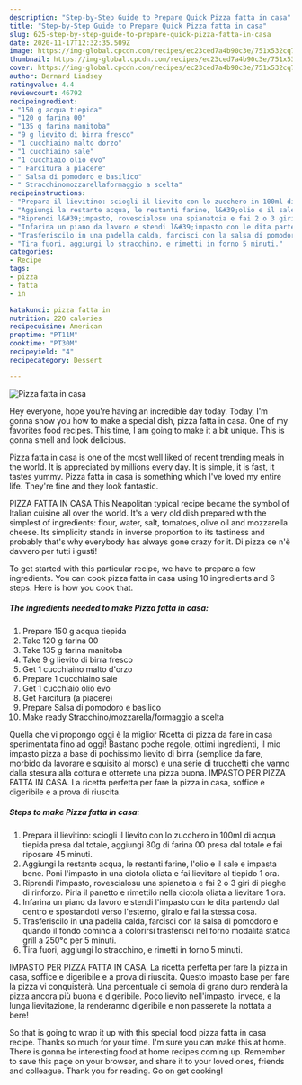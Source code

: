 ```yaml
---
description: "Step-by-Step Guide to Prepare Quick Pizza fatta in casa"
title: "Step-by-Step Guide to Prepare Quick Pizza fatta in casa"
slug: 625-step-by-step-guide-to-prepare-quick-pizza-fatta-in-casa
date: 2020-11-17T12:32:35.509Z
image: https://img-global.cpcdn.com/recipes/ec23ced7a4b90c3e/751x532cq70/pizza-fatta-in-casa-recipe-main-photo.jpg
thumbnail: https://img-global.cpcdn.com/recipes/ec23ced7a4b90c3e/751x532cq70/pizza-fatta-in-casa-recipe-main-photo.jpg
cover: https://img-global.cpcdn.com/recipes/ec23ced7a4b90c3e/751x532cq70/pizza-fatta-in-casa-recipe-main-photo.jpg
author: Bernard Lindsey
ratingvalue: 4.4
reviewcount: 46792
recipeingredient:
- "150 g acqua tiepida"
- "120 g farina 00"
- "135 g farina manitoba"
- "9 g lievito di birra fresco"
- "1 cucchiaino malto dorzo"
- "1 cucchiaino sale"
- "1 cucchiaio olio evo"
- " Farcitura a piacere"
- " Salsa di pomodoro e basilico"
- " Stracchinomozzarellaformaggio a scelta"
recipeinstructions:
- "Prepara il lievitino: sciogli il lievito con lo zucchero in 100ml di acqua tiepida presa dal totale, aggiungi 80g di farina 00 presa dal totale e fai riposare 45 minuti."
- "Aggiungi la restante acqua, le restanti farine, l&#39;olio e il sale e impasta bene. Poni l&#39;impasto in una ciotola oliata e fai lievitare al tiepido 1 ora."
- "Riprendi l&#39;impasto, rovescialosu una spianatoia e fai 2 o 3 giri di pieghe di rinforzo. Pirla il panetto e rimettilo nella ciotola oliata a lievitare 1 ora."
- "Infarina un piano da lavoro e stendi l&#39;impasto con le dita partendo dal centro e spostandoti verso l&#39;esterno, giralo e fai la stessa cosa."
- "Trasferiscilo in una padella calda, farcisci con la salsa di pomodoro e quando il fondo comincia a colorirsi trasferisci nel forno modalità statica grill a 250°c per 5 minuti."
- "Tira fuori, aggiungi lo stracchino, e rimetti in forno 5 minuti."
categories:
- Recipe
tags:
- pizza
- fatta
- in

katakunci: pizza fatta in 
nutrition: 220 calories
recipecuisine: American
preptime: "PT11M"
cooktime: "PT30M"
recipeyield: "4"
recipecategory: Dessert

---
```



![Pizza fatta in casa](https://img-global.cpcdn.com/recipes/ec23ced7a4b90c3e/751x532cq70/pizza-fatta-in-casa-recipe-main-photo.jpg)

Hey everyone, hope you're having an incredible day today. Today, I'm gonna show you how to make a special dish, pizza fatta in casa. One of my favorites food recipes. This time, I am going to make it a bit unique. This is gonna smell and look delicious.

Pizza fatta in casa is one of the most well liked of recent trending meals in the world. It is appreciated by millions every day. It is simple, it is fast, it tastes yummy. Pizza fatta in casa is something which I've loved my entire life. They're fine and they look fantastic.

PIZZA FATTA IN CASA This Neapolitan typical recipe became the symbol of Italian cuisine all over the world. It&#39;s a very old dish prepared with the simplest of ingredients: flour, water, salt, tomatoes, olive oil and mozzarella cheese. Its simplicity stands in inverse proportion to its tastiness and probably that&#39;s why everybody has always gone crazy for it. Di pizza ce n&#39;è davvero per tutti i gusti!


To get started with this particular recipe, we have to prepare a few ingredients. You can cook pizza fatta in casa using 10 ingredients and 6 steps. Here is how you cook that.

<!--inarticleads1-->

##### The ingredients needed to make Pizza fatta in casa:

1. Prepare 150 g acqua tiepida
1. Take 120 g farina 00
1. Take 135 g farina manitoba
1. Take 9 g lievito di birra fresco
1. Get 1 cucchiaino malto d&#39;orzo
1. Prepare 1 cucchiaino sale
1. Get 1 cucchiaio olio evo
1. Get  Farcitura (a piacere)
1. Prepare  Salsa di pomodoro e basilico
1. Make ready  Stracchino/mozzarella/formaggio a scelta


Quella che vi propongo oggi è la miglior Ricetta di pizza da fare in casa sperimentata fino ad oggi! Bastano poche regole, ottimi ingredienti, il mio impasto pizza a base di pochissimo lievito di birra (semplice da fare, morbido da lavorare e squisito al morso) e una serie di trucchetti che vanno dalla stesura alla cottura e otterrete una pizza buona. IMPASTO PER PIZZA FATTA IN CASA. La ricetta perfetta per fare la pizza in casa, soffice e digeribile e a prova di riuscita. 

<!--inarticleads2-->

##### Steps to make Pizza fatta in casa:

1. Prepara il lievitino: sciogli il lievito con lo zucchero in 100ml di acqua tiepida presa dal totale, aggiungi 80g di farina 00 presa dal totale e fai riposare 45 minuti.
1. Aggiungi la restante acqua, le restanti farine, l&#39;olio e il sale e impasta bene. Poni l&#39;impasto in una ciotola oliata e fai lievitare al tiepido 1 ora.
1. Riprendi l&#39;impasto, rovescialosu una spianatoia e fai 2 o 3 giri di pieghe di rinforzo. Pirla il panetto e rimettilo nella ciotola oliata a lievitare 1 ora.
1. Infarina un piano da lavoro e stendi l&#39;impasto con le dita partendo dal centro e spostandoti verso l&#39;esterno, giralo e fai la stessa cosa.
1. Trasferiscilo in una padella calda, farcisci con la salsa di pomodoro e quando il fondo comincia a colorirsi trasferisci nel forno modalità statica grill a 250°c per 5 minuti.
1. Tira fuori, aggiungi lo stracchino, e rimetti in forno 5 minuti.


IMPASTO PER PIZZA FATTA IN CASA. La ricetta perfetta per fare la pizza in casa, soffice e digeribile e a prova di riuscita. Questo impasto base per fare la pizza vi conquisterà. Una percentuale di semola di grano duro renderà la pizza ancora più buona e digeribile. Poco lievito nell&#39;impasto, invece, e la lunga lievitazione, la renderanno digeribile e non passerete la nottata a bere! 

So that is going to wrap it up with this special food pizza fatta in casa recipe. Thanks so much for your time. I'm sure you can make this at home. There is gonna be interesting food at home recipes coming up. Remember to save this page on your browser, and share it to your loved ones, friends and colleague. Thank you for reading. Go on get cooking!
